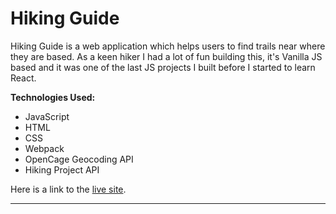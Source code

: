 # Hiking Guide

Hiking Guide is a web application which helps users to find trails near where they are based. As a keen hiker I had a lot of fun building this, it's Vanilla JS based and it was one of the last JS projects I built before I started to learn React. 

**Technologies Used:**

- JavaScript
- HTML
- CSS
- Webpack
- OpenCage Geocoding API
- Hiking Project API


Here is a link to the [live site](https://hiking-guide.netlify.app/).

---
